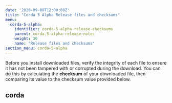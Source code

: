 ```yaml
---
date: '2020-09-08T12:00:00Z'
title: "Corda 5 Alpha Release files and checksums"
menu:
  corda-5-alpha:
    identifier: corda-5-alpha-release-checksums
    parent: corda-5-alpha-release-notes
    weight: 30
    name: "Release files and checksums"
section_menu: corda-5-alpha
---
```


Before you install downloaded files, verify the integrity of each file to ensure it has not been tampered with or corrupted during the download. You can do this by calculating the **checksum** of your downloaded file, then comparing its value to the checksum value provided below.

## corda

